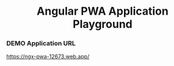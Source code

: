 <h1 align="center">
  Angular PWA Application Playground
</h1>


### DEMO Application URL
https://ngx-pwa-12673.web.app/

